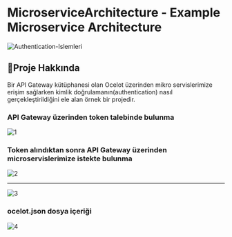 # MicroserviceArchitecture - Example Microservice Architecture

![Authentication-Islemleri](https://user-images.githubusercontent.com/50150182/126643306-c337878b-7242-4c17-8cce-91b1dbc4a0e0.png)

## :pushpin:Proje Hakkında
Bir API Gateway kütüphanesi olan Ocelot üzerinden mikro servislerimize erişim sağlarken kimlik doğrulamanın(authentication) nasıl gerçekleştirildiğini ele alan örnek bir projedir.

### API Gateway üzerinden token talebinde bulunma 

![1](https://user-images.githubusercontent.com/50150182/126643392-16f27c53-be18-4a9a-a289-0a422f69e9d0.JPG)

### Token alındıktan sonra API Gateway üzerinden microservislerimize istekte bulunma
![2](https://user-images.githubusercontent.com/50150182/126643426-416b3d6f-4c30-45d0-ba55-f52fc7cc11dc.JPG)

* * *

![3](https://user-images.githubusercontent.com/50150182/126643490-fe6b7b9b-8148-45bd-a02c-4ed94575b23c.JPG)

### ocelot.json dosya içeriği
![4](https://user-images.githubusercontent.com/50150182/126643521-b2487768-bcc2-4573-ae7c-18d0f6eb3f04.JPG)







